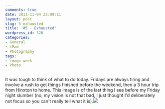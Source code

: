 ```yaml
---
comments: true
date: 2011-11-04 23:09:11
layout: post
slug: 5-exhausted
title: '#5 - Exhausted'
wordpress_id: 326
categories:
- General
- iPad
- Photography
tags:
- image-week
- Photo
---
```






It was tough to think of what to do today. Fridays are always tiring and involve a rush to get things finished before the weekend, then a 3 hour trip from Hinxton to home. This image is of the last thing I see before my Friday night slumber (no, my vision is not that bad, I just thought I'd deliberately not focus so you can't really tell what it is).<!-- more -->[![](http://jens.raaby.co.uk/wp-content/uploads/2011/11/JPR7600-1024x685.jpg)](http://jens.raaby.co.uk/wp-content/uploads/2011/11/JPR7600.jpg)
